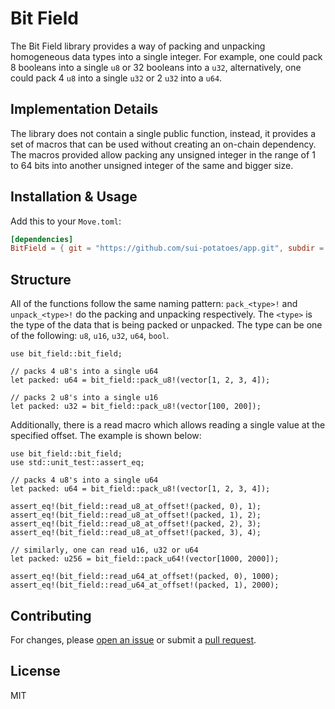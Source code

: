 # Bit Field

The Bit Field library provides a way of packing and unpacking homogeneous data types into a single
integer. For example, one could pack 8 booleans into a single `u8` or 32 booleans into a `u32`,
alternatively, one could pack 4 `u8` into a single `u32` or 2 `u32` into a `u64`.

## Implementation Details

The library does not contain a single public function, instead, it provides a set of macros that can
be used without creating an on-chain dependency. The macros provided allow packing any unsigned integer
in the range of 1 to 64 bits into another unsigned integer of the same and bigger size.

## Installation & Usage

Add this to your `Move.toml`:

```toml
[dependencies]
BitField = { git = "https://github.com/sui-potatoes/app.git", subdir = "packages/bit_field", rev = "main" }
```

## Structure

All of the functions follow the same naming pattern: `pack_<type>!` and `unpack_<type>!` do the
packing and unpacking respectively. The `<type>` is the type of the data that is being packed or
unpacked. The type can be one of the following: `u8`, `u16`, `u32`, `u64`, `bool`.

```move
use bit_field::bit_field;

// packs 4 u8's into a single u64
let packed: u64 = bit_field::pack_u8!(vector[1, 2, 3, 4]);

// packs 2 u8's into a single u16
let packed: u32 = bit_field::pack_u8!(vector[100, 200]);
```

Additionally, there is a read macro which allows reading a single value at the specified offset. The
example is shown below:

```move
use bit_field::bit_field;
use std::unit_test::assert_eq;

// packs 4 u8's into a single u64
let packed: u64 = bit_field::pack_u8!(vector[1, 2, 3, 4]);

assert_eq!(bit_field::read_u8_at_offset!(packed, 0), 1);
assert_eq!(bit_field::read_u8_at_offset!(packed, 1), 2);
assert_eq!(bit_field::read_u8_at_offset!(packed, 2), 3);
assert_eq!(bit_field::read_u8_at_offset!(packed, 3), 4);

// similarly, one can read u16, u32 or u64
let packed: u256 = bit_field::pack_u64!(vector[1000, 2000]);

assert_eq!(bit_field::read_u64_at_offset!(packed, 0), 1000);
assert_eq!(bit_field::read_u64_at_offset!(packed, 1), 2000);
```

## Contributing

For changes, please [open an issue](https://github.com/sui-potatoes/app/issues/new/choose) or submit a [pull request](https://github.com/sui-potatoes/app).

## License

MIT
